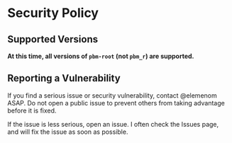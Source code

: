 # Security Policy

## Supported Versions

**At this time, all versions of `pbm-root` (not `pbm_r`)
are supported.**

## Reporting a Vulnerability

If you find a serious issue or security vulnerability,
contact @elemenom ASAP. Do not open a public issue
to prevent others from taking advantage before it is fixed.

If the issue is less serious, open an issue.
I often check the Issues page, and will fix the issue
as soon as possible.
